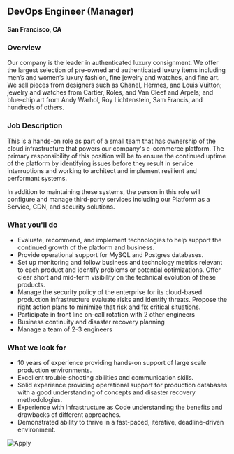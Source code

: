 ## DevOps Engineer (Manager)
#### San Francisco, CA

### Overview
Our company is the leader in authenticated luxury consignment. We offer the largest selection of pre-owned and authenticated luxury items including men’s and women’s luxury fashion, fine jewelry and watches, and fine art. We sell pieces from designers such as Chanel, Hermes, and Louis Vuitton; jewelry and watches from Cartier, Roles, and Van Cleef and Arpels; and blue-chip art from Andy Warhol, Roy Lichtenstein, Sam Francis, and hundreds of others.

### Job Description
This is a hands-on role as part of a small team that has ownership of the cloud infrastructure that powers our company's e-commerce platform. The primary responsibility of this position will be to ensure the continued uptime of the platform by identifying issues before they result in service interruptions and working to architect and implement resilient and performant systems.

In addition to maintaining these systems, the person in this role will configure and manage third-party services including our Platform as a Service, CDN, and security solutions.

### What you'll do
+ Evaluate, recommend, and implement technologies to help support the continued growth of the platform and business.
+ Provide operational support for MySQL and Postgres databases.
+ Set up monitoring and follow business and technology metrics relevant to each product and identify problems or potential optimizations. Offer clear short and mid-term visibility on the technical evolution of these products.
+ Manage the security policy of the enterprise for its cloud-based production infrastructure evaluate risks and identify threats. Propose the right action plans to minimize that risk and fix critical situations.
+ Participate in front line on-call rotation with 2 other engineers
+ Business continuity and disaster recovery planning
+ Manage a team of 2-3 engineers

### What we look for
+ 10 years of experience providing hands-on support of large scale production environments.
+ Excellent trouble-shooting abilities and communication skills.
+ Solid experience providing operational support for production databases with a good understanding of concepts and disaster recovery methodologies.
+ Experience with Infrastructure as Code understanding the benefits and drawbacks of different approaches.
+ Demonstrated ability to thrive in a fast-paced, iterative, deadline-driven environment.


![Apply](https://dabuttonfactory.com/button.png?t=Apply&f=Calibri-Bold&ts=24&tc=fff&tshs=1&tshc=000&hp=20&vp=8&c=5&bgt=gradient&bgc=3d85c6&ebgc=073763)
